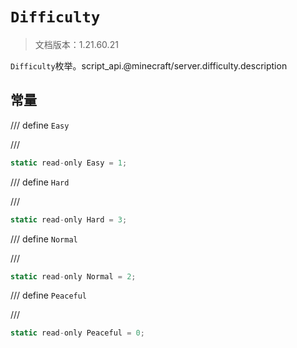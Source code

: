 # `Difficulty`

> 文档版本：1.21.60.21

`Difficulty`枚举。script_api.@minecraft/server.difficulty.description

## 常量

/// define
`Easy`


///

```js
static read-only Easy = 1;
```


/// define
`Hard`


///

```js
static read-only Hard = 3;
```


/// define
`Normal`


///

```js
static read-only Normal = 2;
```


/// define
`Peaceful`


///

```js
static read-only Peaceful = 0;
```

